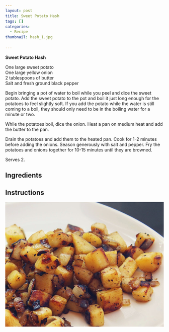 ```yaml
---
layout: post
title: Sweet Potato Hash
tags: []
categories:
  - Recipe
thumbnail: hash_1.jpg

---
```


**Sweet Potato Hash**  
  
One large sweet potato  
One large yellow onion  
2 tablespoons of butter  
Salt and fresh ground black pepper  
  
Begin bringing a pot of water to boil while you peel and dice the sweet potato. Add the sweet potato to the pot and boil it just long enough for the potatoes to feel slightly soft. If you add the potato while the water is still coming to a boil, they should only need to be in the boiling water for a minute or two.  
  
While the potatoes boil, dice the onion. Heat a pan on medium heat and add the butter to the pan.  
  
Drain the potatoes and add them to the heated pan. Cook for 1-2 minutes before adding the onions. Season generously with salt and pepper. Fry the potatoes and onions together for 10-15 minutes until they are browned.  
  
Serves 2.


## Ingredients



## Instructions







![Image of Sweet Potato Hash.](/upload/hash_2.jpg)